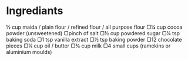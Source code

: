 # Ingrediants
½ cup maida / plain flour / refined flour / all purpose flour
▢¼ cup cocoa powder (unsweetened)
▢pinch of salt
▢½ cup powdered sugar
▢¼ tsp baking soda
▢1 tsp vanilla extract
▢½ tsp baking powder
▢12 chocolate pieces
▢¼ cup oil / butter
▢¾ cup milk
▢4 small cups (ramekins or aluminium moulds)
